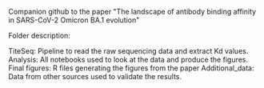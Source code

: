 Companion github to the paper "The landscape of antibody binding affinity in SARS-CoV-2 Omicron BA.1 evolution"

Folder description:

TiteSeq: Pipeline to read the raw sequencing data and extract Kd values.
Analysis: All notebooks used to look at the data and produce the figures.
Final figures: R files generating the figures from the paper
Additional_data: Data from other sources used to validate the results.
